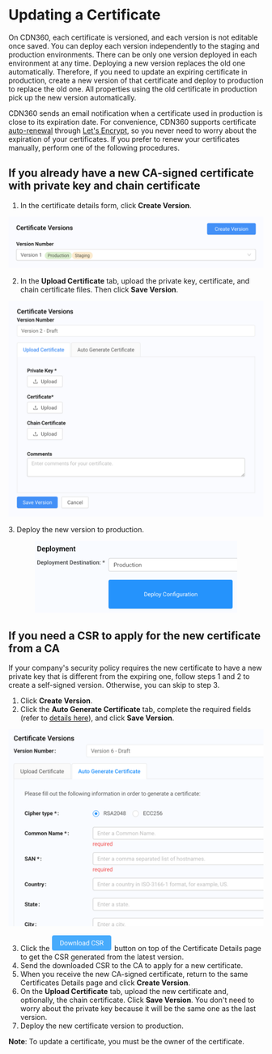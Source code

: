 # Updating a Certificate

On CDN360, each certificate is versioned, and each version is not editable once saved. You can deploy each version independently to the staging and production environments. There can be only one version deployed in each environment at any time. Deploying a new version replaces the old one automatically. Therefore, if you need to update an expiring certificate in production, create a new version of that certificate and deploy to production to replace the old one. All properties using the old certificate in production pick up the new version automatically.

CDN360 sends an email notification when a certificate used in production is close to its expiration date. For convenience, CDN360 supports certificate [auto-renewal](</docs/portal/certificates/auto-renewal.md>) through [Let's Encrypt](<https://letsencrypt.org/docs/challenge-types/>), so you never need to worry about the expiration of your certificates. If you prefer to renew your certificates manually, perform one of the following procedures.

## If you already have a new CA-signed certificate with private key and chain certificate
1. In the certificate details form, click **Create Version**.
<p align="center"><img src="/docs/resources/images/CreateCertVersion.png" alt="Upload Certificate Version" width="700"></p>

2. In the **Upload Certificate** tab, upload the private key, certificate, and chain certificate files. Then click **Save Version**.
<p align="center"><img src="/docs/resources/images/Buttons for Uploading Certs.png" alt="Upload Certificate Version" width="700"></p>
3. Deploy the new version to production.
<p align="center"><img src="/docs/resources/images/CertificateDeploy.png" alt="Upload Certificate Version" width="400"></p>

## If you need a CSR to apply for the new certificate from a CA
If your company's security policy requires the new certificate to have a new private key that is different from the expiring one, follow steps 1 and 2 to create a self-signed version. Otherwise, you can skip to step 3.

1. Click **Create Version**.
2. Click the **Auto Generate Certificate** tab, complete the required fields (refer to [details here](</docs/portal/certificates/creating-certificates.md#auto-generating-a-self-signed-certificate>)), and click **Save Version**.
<p align="center"><img src="/docs/resources/images/CertificateSelfSignedVersion.png" alt="Certificate New Self-Signed Version" width="600"></p>

3. Click the <img src="/docs/resources/images/DownloadCSRButton.png" alt="Download CSR" width="120"> button on top of the Certificate Details page to get the CSR generated from the latest version.
4. Send the downloaded CSR to the CA to apply for a new certificate.
5. When you receive the new CA-signed certificate, return to the same Certificates Details page and click **Create Version**.
6. On the **Upload Certificate** tab, upload the new certificate and, optionally, the chain certificate. Click **Save Version**. You don't need to worry about the private key because it will be the same one as the last version.
7. Deploy the new certificate version to production.

**Note**: To update a certificate, you must be the owner of the certificate.
